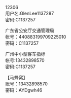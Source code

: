 12306  
用户名:GlenLee1137287  
密码:C1137257  
  
广东省公安厅交通管理局  
帐号：440883199709225010  
密码：C1137257  
  
广州中小型客车指标  
帐号:13432898570  
密码:C1137257  
  
【马蜂窝】  
账号：13432898570  
密码：AYDgwh46  
  
  
  
  
  
  

